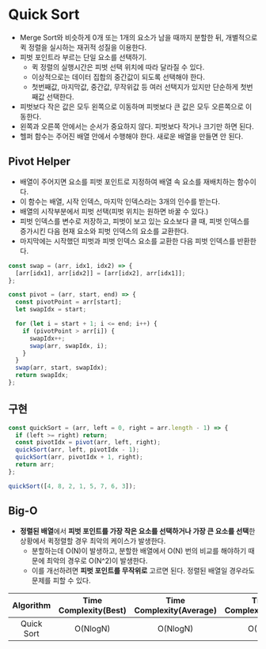 # Quick Sort

- Merge Sort와 비슷하게 0개 또는 1개의 요소가 남을 때까지 분할한 뒤, 개별적으로 퀵 정렬을 실시하는 재귀적 성질을 이용한다.
- 피벗 포인트라 부르는 단일 요소를 선택하기.
  - 퀵 정렬의 실행시간은 피벗 선택 위치에 따라 달라질 수 있다.
  - 이상적으로는 데이터 집합의 중간값이 되도록 선택해야 한다.
  - 첫번째값, 마지막값, 중간값, 무작위값 등 여러 선택지가 있지만 단순하게 첫번째값 선택한다.
- 피벗보다 작은 값은 모두 왼쪽으로 이동하며 피벗보다 큰 값은 모두 오른쪽으로 이동한다.
- 왼쪽과 오른쪽 안에서는 순서가 중요하지 않다. 피벗보다 작거나 크기만 하면 된다.
- 헬퍼 함수는 주어진 배열 안에서 수행해야 한다. 새로운 배열을 만들면 안 된다.

## Pivot Helper

- 배열이 주어지면 요소를 피벗 포인트로 지정하여 배열 속 요소를 재배치하는 함수이다.
- 이 함수는 배열, 시작 인덱스, 마지막 인덱스라는 3개의 인수를 받는다.
- 배열의 시작부분에서 피벗 선택(피벗 위치는 원하면 바꿀 수 있다.)
- 피벗 인덱스를 변수로 저장하고, 피벗이 보고 있는 요소보다 클 때, 피벗 인덱스를 증가시킨 다음 현재 요소와 피벗 인덱스의 요소를 교환한다.
- 마지막에는 시작했던 피벗과 피벗 인덱스 요소를 교환한 다음 피벗 인덱스를 반환한다.

```js
const swap = (arr, idx1, idx2) => {
  [arr[idx1], arr[idx2]] = [arr[idx2], arr[idx1]];
};

const pivot = (arr, start, end) => {
  const pivotPoint = arr[start];
  let swapIdx = start;

  for (let i = start + 1; i <= end; i++) {
    if (pivotPoint > arr[i]) {
      swapIdx++;
      swap(arr, swapIdx, i);
    }
  }
  swap(arr, start, swapIdx);
  return swapIdx;
};
```

## 구현

```js
const quickSort = (arr, left = 0, right = arr.length - 1) => {
  if (left >= right) return;
  const pivotIdx = pivot(arr, left, right);
  quickSort(arr, left, pivotIdx - 1);
  quickSort(arr, pivotIdx + 1, right);
  return arr;
};

quickSort([4, 8, 2, 1, 5, 7, 6, 3]);
```

## Big-O

- **정렬된 배열**에서 **피벗 포인트를 가장 작은 요소를 선택하거나 가장 큰 요소를 선택**한 상황에서 퀵정렬할 경우 최악의 케이스가 발생한다.
  - 분할하는데 O(N)이 발생하고, 분할한 배열에서 O(N) 번의 비교를 해야하기 때문에 최악의 경우로 O(N^2)이 발생한다.
  - 이를 개선하려면 **피벗 포인트를 무작위로** 고르면 된다. 정렬된 배열일 경우라도 문제를 피할 수 있다.

| Algorithm  | Time Complexity(Best) | Time Complexity(Average) | Time Complexity(Worst) | Space Complexity |
| :--------: | :-------------------: | :----------------------: | :--------------------: | :--------------: |
| Quick Sort |       O(NlogN)        |         O(NlogN)         |         O(N^2)         |       O(N)       |
